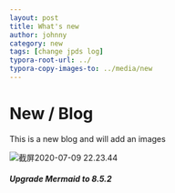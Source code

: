 ```yaml
---
layout: post
title: What's new
author: johnny
category: new
tags: [change jpds log]
typora-root-url: ../
typora-copy-images-to: ../media/new
---
```

# New / Blog

This is a new blog and will add an images

![截屏2020-07-09 22.23.44](/media/new-90/%E6%88%AA%E5%B1%8F2020-07-09%2022.23.44.png)

##### Upgrade Mermaid to 8.5.2
